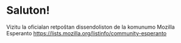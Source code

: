 Saluton!
=================

Vizitu la oficialan retpoŝtan dissendoliston de la komunumo Mozilla Esperanto https://lists.mozilla.org/listinfo/community-esperanto
